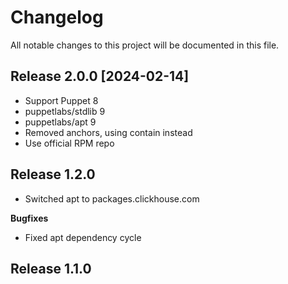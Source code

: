 # Changelog

All notable changes to this project will be documented in this file.

## Release 2.0.0 [2024-02-14]

 - Support Puppet 8
 - puppetlabs/stdlib 9
 - puppetlabs/apt 9
 - Removed anchors, using contain instead
 - Use official RPM repo

## Release 1.2.0

  - Switched apt to packages.clickhouse.com

**Bugfixes**

  - Fixed apt dependency cycle

## Release 1.1.0
